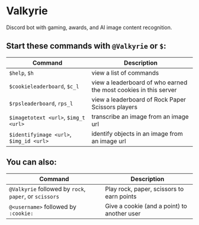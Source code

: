 # Valkyrie

Discord bot with gaming, awards, and AI image content recognition.

## Start these commands with `@Valkyrie` or `$`:

| Command                                 | Description                                                      |
| --------------------------------------- | ---------------------------------------------------------------- |
| `$help`, `$h`                           | view a list of commands                                          |
| `$cookieleaderboard`, `$c_l`            | view a leaderboard of who earned the most cookies in this server |
| `$rpsleaderboard`, `rps_l`              | view a leaderboard of Rock Paper Scissors players                |
| `$imagetotext <url>`, `$img_t <url>`    | transcribe an image from an image url                            |
| `$identifyimage <url>`, `$img_id <url>` | identify objects in an image from an image url                   |

## You can also:

| Command                                                | Description                                 |
| ------------------------------------------------------ | ------------------------------------------- |
| `@Valkyrie` followed by `rock`, `paper`, or `scissors` | Play rock, paper, scissors to earn points   |
| `@<username>` followed by `:cookie:`                   | Give a cookie (and a point) to another user |
